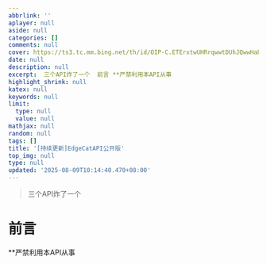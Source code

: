 ```yaml
---
abbrlink: ''
aplayer: null
aside: null
categories: []
comments: null
cover: https://ts3.tc.mm.bing.net/th/id/OIP-C.ETErxtwUHRrqwwtDUhJQwwHaEK?dpr=2&pid=ImgDetMain
date: null
description: null
excerpt:  三个API炸了一个  前言 **严禁利用本API从事 
highlight_shrink: null
katex: null
keywords: null
limit:
  type: null
  value: null
mathjax: null
random: null
tags: []
title: '[持续更新]EdgeCatAPI公开版'
top_img: null
type: null
updated: '2025-08-09T10:14:40.470+08:00'
---
```

> 三个API炸了一个

# 前言

**严禁利用本API从事

